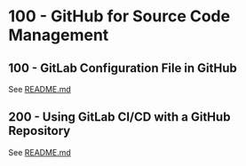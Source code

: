 # 100 - GitHub for Source Code Management

## 100 - GitLab Configuration File in GitHub

See [README.md](./100/README.md)

## 200 - Using GitLab CI/CD with a GitHub Repository

See [README.md](./200/README.md)

